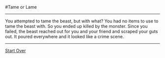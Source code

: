 #Tame or Lame

---

You attempted to tame the beast, but with what? You had no items to use to tame the beast with. So you ended up killed by the monster. Since you failed, the beast reached out for you and your friend and scraped your guts out. It poured everywhere and it looked like a crime scene. 

---
[Start Over](../Home.md)